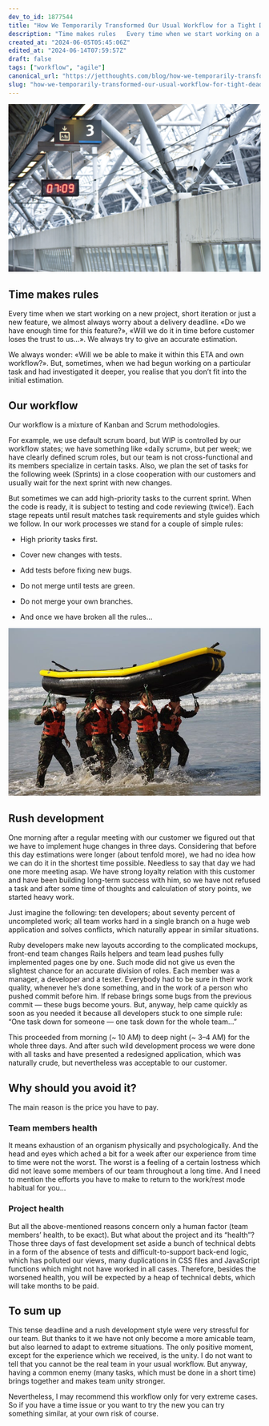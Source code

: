 ```yaml
---
dev_to_id: 1877544
title: "How We Temporarily Transformed Our Usual Workflow for a Tight Deadline"
description: "Time makes rules   Every time when we start working on a new project, short iteration or..."
created_at: "2024-06-05T05:45:06Z"
edited_at: "2024-06-14T07:59:57Z"
draft: false
tags: ["workflow", "agile"]
canonical_url: "https://jetthoughts.com/blog/how-we-temporarily-transformed-our-usual-workflow-for-tight-deadline-agile/"
slug: "how-we-temporarily-transformed-our-usual-workflow-for-tight-deadline-agile"
---
```


![Unsplash Photo: [榮達 陳](https://unsplash.com/@dareen0987)](https://raw.githubusercontent.com/jetthoughts/jetthoughts.github.io/master/static/assets/img/blog/how-we-temporarily-transformed-our-usual-workflow-for-tight-deadline-agile/file_0.jpeg)

## Time makes rules

Every time when we start working on a new project, short iteration or just a new feature, we almost always worry about a delivery deadline. «Do we have enough time for this feature?», «Will we do it in time before customer loses the trust to us…». We always try to give an accurate estimation.

We always wonder: «Will we be able to make it within this ETA and own workflow?». But, sometimes, when we had begun working on a particular task and had investigated it deeper, you realise that you don’t fit into the initial estimation.

## Our workflow

Our workflow is a mixture of Kanban and Scrum methodologies.

For example, we use default scrum board, but WIP is controlled by our workflow states; we have something like «daily scrum», but per week; we have clearly defined scrum roles, but our team is not cross-functional and its members specialize in certain tasks. Also, we plan the set of tasks for the following week (Sprints) in a close cooperation with our customers and usually wait for the next sprint with new changes.

But sometimes we can add high-priority tasks to the current sprint. When the code is ready, it is subject to testing and code reviewing (twice!). Each stage repeats until result matches task requirements and style guides which we follow. In our work processes we stand for a couple of simple rules:

* High priority tasks first.

* Cover new changes with tests.

* Add tests before fixing new bugs.

* Do not merge until tests are green.

* Do not merge your own branches.

* And once we have broken all the rules…

![](https://raw.githubusercontent.com/jetthoughts/jetthoughts.github.io/master/static/assets/img/blog/how-we-temporarily-transformed-our-usual-workflow-for-tight-deadline-agile/file_1.jpeg)

## Rush development

One morning after a regular meeting with our customer we figured out that we have to implement huge changes in three days. Considering that before this day estimations were longer (about tenfold more), we had no idea how we can do it in the shortest time possible. Needless to say that day we had one more meeting asap. We have strong loyalty relation with this customer and have been building long-term success with him, so we have not refused a task and after some time of thoughts and calculation of story points, we started heavy work.

Just imagine the following: ten developers; about seventy percent of uncompleted work; all team works hard in a single branch on a huge web application and solves conflicts, which naturally appear in similar situations.

Ruby developers make new layouts according to the complicated mockups, front-end team changes Rails helpers and team lead pushes fully implemented pages one by one. Such mode did not give us even the slightest chance for an accurate division of roles. Each member was a manager, a developer and a tester. Everybody had to be sure in their work quality, whenever he’s done something, and in the work of a person who pushed commit before him. If rebase brings some bugs from the previous commit — these bugs become yours. But, anyway, help came quickly as soon as you needed it because all developers stuck to one simple rule: “One task down for someone — one task down for the whole team…”

This proceeded from morning (~ 10 AM) to deep night (~ 3–4 AM) for the whole three days. And after such wild development process we were done with all tasks and have presented a redesigned application, which was naturally crude, but nevertheless was acceptable to our customer.

## Why should you avoid it?

The main reason is the price you have to pay.

### Team members health

It means exhaustion of an organism physically and psychologically. And the head and eyes which ached a bit for a week after our experience from time to time were not the worst. The worst is a feeling of a certain lostness which did not leave some members of our team throughout a long time. And I need to mention the efforts you have to make to return to the work/rest mode habitual for you…

### Project health

But all the above-mentioned reasons concern only a human factor (team members’ health, to be exact). But what about the project and its “health”? Those three days of fast development set aside a bunch of technical debts in a form of the absence of tests and difficult-to-support back-end logic, which has polluted our views, many duplications in CSS files and JavaScript functions which might not have worked in all cases. Therefore, besides the worsened health, you will be expected by a heap of technical debts, which will take months to be paid.

## To sum up

This tense deadline and a rush development style were very stressful for our team. But thanks to it we have not only become a more amicable team, but also learned to adapt to extreme situations. The only positive moment, except for the experience which we received, is the unity. I do not want to tell that you cannot be the real team in your usual workflow. But anyway, having a common enemy (many tasks, which must be done in a short time) brings together and makes team unity stronger.

Nevertheless, I may recommend this workflow only for very extreme cases. So if you have a time issue or you want to try the new you can try something similar, at your own risk of course.
